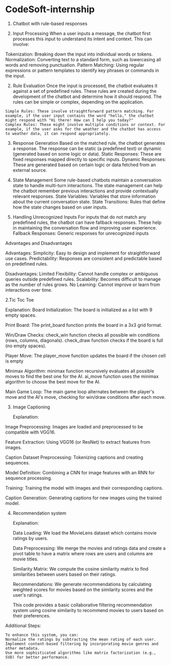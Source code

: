 # CodeSoft-internship
1. Chatbot with rule-based responses
   
  1. Input Processing
  When a user inputs a message, the chatbot first processes this input to understand its intent and context. This can involve:

  Tokenization: Breaking down the input into individual words or tokens.
  Normalization: Converting text to a standard form, such as lowercasing all words and removing punctuation.
  Pattern Matching: Using regular expressions or pattern templates to identify key phrases or commands in the input.
  
  2. Rule Evaluation
  Once the input is processed, the chatbot evaluates it against a set of predefined rules. These rules are created during the development of the chatbot and determine how it should respond. The rules can be simple or complex, depending on the application.

    Simple Rules: These involve straightforward pattern matching. For example, if the user input contains the word "hello," the chatbot might respond with "Hi there! How can I help you today?"
    Complex Rules: These might involve multiple conditions or context. For example, if the user asks for the weather and the chatbot has access to weather data, it can respond appropriately.
  3. Response Generation
    Based on the matched rule, the chatbot generates a response. The response can be static (a predefined text) or dynamic (generated based on some logic or data).
    Static Responses: These are fixed responses mapped directly to specific inputs.
    Dynamic Responses: These are generated based on certain logic or data fetched from an external source.

  4. State Management
      Some rule-based chatbots maintain a conversation state to handle multi-turn interactions. The state management can help the chatbot remember previous interactions and provide contextually relevant responses.
      State Variables: Variables that store information about the current conversation state.
      State Transitions: Rules that define how the state changes based on user inputs.
     
  6. Handling Unrecognized Inputs
      For inputs that do not match any predefined rules, the chatbot can have fallback responses. These help in maintaining the conversation flow and improving user experience.
           Fallback Responses: Generic responses for unrecognized inputs

Advantages and Disadvantages

Advantages:
Simplicity: Easy to design and implement for straightforward use cases.
Predictability: Responses are consistent and predictable based on predefined rules.

Disadvantages:
Limited Flexibility: Cannot handle complex or ambiguous queries outside predefined rules.
Scalability: Becomes difficult to manage as the number of rules grows.
No Learning: Cannot improve or learn from interactions over time.



2.Tic Toc Toe

Explanation:
Board Initialization:
The board is initialized as a list with 9 empty spaces.

Print Board:
The print_board function prints the board in a 3x3 grid format.

Win/Draw Checks:
check_win function checks all possible win conditions (rows, columns, diagonals).
check_draw function checks if the board is full (no empty spaces).

Player Move:
The player_move function updates the board if the chosen cell is empty

Minimax Algorithm:
minimax function recursively evaluates all possible moves to find the best one for the AI.
ai_move function uses the minimax algorithm to choose the best move for the AI.

Main Game Loop:
The main game loop alternates between the player's move and the AI's move, checking for win/draw conditions after each move.



3. Image Captioning

   Explanation:
   
Image Preprocessing: Images are loaded and preprocessed to be compatible with VGG16.

Feature Extraction: Using VGG16 (or ResNet) to extract features from images.

Caption Dataset Preprocessing: Tokenizing captions and creating sequences.

Model Definition: Combining a CNN for image features with an RNN for sequence processing.

Training: Training the model with images and their corresponding captions.

Caption Generation: Generating captions for new images using the trained model.



4. Recommendation system

   Explanation:
   
      Data Loading: We load the MovieLens dataset which contains movie ratings by users.
   
      Data Preprocessing: We merge the movies and ratings data and create a pivot table to have a matrix where rows are users and columns are movie titles.
   
      Similarity Matrix: We compute the cosine similarity matrix to find similarities between users based on their ratings.
   
      Recommendations: We generate recommendations by calculating weighted scores for movies based on the similarity scores and the user's ratings.
   
      This code provides a basic collaborative filtering recommendation system using cosine similarity to recommend movies to users based on their preferences.

  Additional Steps:
  
    To enhance this system, you can:
    Normalize the ratings by subtracting the mean rating of each user.
    Implement content-based filtering by incorporating movie genres and other metadata.
    Use more sophisticated algorithms like matrix factorization (e.g., SVD) for better performance.

